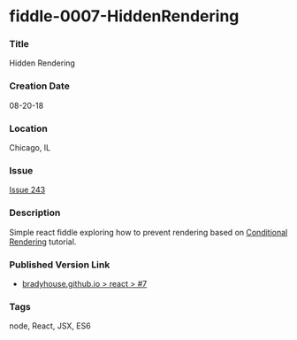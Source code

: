 fiddle-0007-HiddenRendering
======


### Title

Hidden Rendering


### Creation Date

08-20-18


### Location

Chicago, IL


### Issue

[Issue 243](https://github.com/bradyhouse/house/issues/243)


### Description

Simple react fiddle exploring how to prevent rendering based on [Conditional Rendering](https://reactjs.org/docs/conditional-rendering.html) tutorial. 


### Published Version Link

  * [bradyhouse.github.io > react > #7](http://bradyhouse.github.io/react/fiddle-0007-HiddenRendering/#)


### Tags

node, React, JSX, ES6
